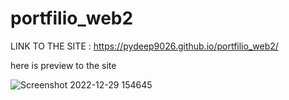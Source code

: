 # portfilio_web2
LINK TO THE SITE : https://pydeep9026.github.io/portfilio_web2/

here is preview to the site


![Screenshot 2022-12-29 154645](https://user-images.githubusercontent.com/91087103/212273394-5bc3a46c-fde5-4e45-a59d-69b2a830dfa4.png)
